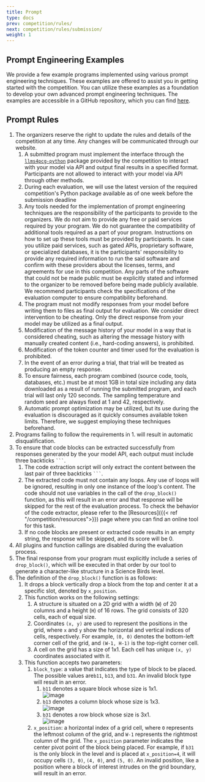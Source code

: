 ```yaml
---
title: Prompt
type: docs
prev: competition/rules/
next: competition/rules/submission/
weight: 1
---
```


## Prompt Engineering Examples

We provide a few example programs implemented using various prompt engineering techniques. These examples are offered to assist you in getting started with the competition. You can utilize these examples as a foundation to develop your own advanced prompt engineering techniques. The examples are accessible in a GitHub repository, which you can find [here](https://github.com/chatgpt4pcg/llms4pcg-pe-examples).

## Prompt Rules

1. The organizers reserve the right to update the rules and details of the competition at any time. Any changes will be communicated through our website.
   1. A submitted program must implement the interface through the [`llms4pcg-python`](https://github.com/chatgpt4pcg/llms4pcg-python) package provided by the competition to interact with your model via API and output final results in a specified format. Participants are not allowed to interact with your model via API through other methods.
   2. During each evaluation, we will use the latest version of the required competition's Python package available as of one week before the submission deadline
   3. Any tools needed for the implementation of prompt engineering techniques are the responsibility of the participants to provide to the organizers. We do not aim to provide any free or paid services required by your program. We do not guarantee the compatibility of additional tools required as a part of your program. Instructions on how to set up these tools must be provided by participants. In case you utilize paid services, such as gated APIs, proprietary software, or specialized databases, it is the participants' responsibility to provide any required information to run the said software and confirm with these providers about the licenses, terms, and agreements for use in this competition. Any parts of the software that could not be made public must be explicitly stated and informed to the organizer to be removed before being made publicly available. We recommend participants check the specifications of the evaluation computer to ensure compatibility beforehand.
   4. The program must not modify responses from your model before writing them to files as final output for evaluation. We consider direct intervention to be cheating. Only the direct response from your model may be utilized as a final output.
   5. Modification of the message history of your model in a way that is considered cheating, such as altering the message history with manually created content (i.e., hard-coding answers), is prohibited.
   6. Modification of the token counter and timer used for the evaluation is prohibited.
   7. In the event of an error during a trial, that trial will be treated as producing an empty response.
   8. To ensure fairness, each program combined (source code, tools, databases, etc.) must be at most 1GB in total size including any data downloaded as a result of running the submitted program, and each trial will last only 120 seconds. The sampling temperature and random seed are always fixed at 1 and 42, respectively.
   9. Automatic prompt optimization may be utilized, but its use during the evaluation is discouraged as it quickly consumes available token limits. Therefore, we suggest employing these techniques beforehand.
2. Programs failing to follow the requirements in 1. will result in automatic disqualification.
3. To ensure that code blocks can be extracted successfully from responses generated by the your model API, each output must include three backticks ` ``` `.
   1. The code extraction script will only extract the content between the last pair of three backticks ` ``` `.
   2. The extracted code must not contain any loops. Any use of loops will be ignored, resulting in only one instance of the loop's content. The code should not use variables in the call of the `drop_block()` function, as this will result in an error and that response will be skipped for the rest of the evaluation process. To check the behavior of the code extractor, please refer to the [Resources]({{< ref "/competition/resources">}}) page where you can find an online tool for this task.
   3. If no code blocks are present or extracted code results in an empty string, the response will be skipped, and its score will be 0.
4. All plugins and function callings are disabled during the evaluation process.
5. The final response from your program must explicitly include a series of `drop_block()`, which will be executed in that order by our tool to generate a character-like structure in a Science Birds level.
6. The definition of the `drop_block()` function is as follows:
   1. It drops a block vertically drop a block from the top and center it at a specific slot, denoted by `x_position`.
   2. This function works on the following settings:
      1. A structure is situated on a 2D grid with a width (`W`) of 20 columns and a height (`H`) of 16 rows. The grid consists of 320 cells, each of equal size.
      2. Coordinates `(x, y)` are used to represent the positions in the grid, where `x` and `y` show the horizontal and vertical indices of cells, respectively. For example, `(0, 0)` denotes the bottom-left corner cell of the grid, and `(W-1, H-1)` is the top-right corner cell.
      3. A cell on the grid has a size of 1x1. Each cell has unique `(x, y)` coordinates associated with it.
   3. This function accepts two parameters:
      1. `block_type`: a value that indicates the type of block to be placed. The possible values are`b11`, `b13`, and `b31`. An invalid block type will result in an error.
         1. `b11` denotes a square block whose size is 1x1.  
            ![image](https://chatgpt4pcg.github.io/images/nextImageExportOptimizer/b11-opt-48.WEBP)
         2. `b13` denotes a column block whose size is 1x3.  
            ![image](https://chatgpt4pcg.github.io/images/nextImageExportOptimizer/b13-opt-48.WEBP)
         3. `b31` denotes a row block whose size is 3x1.  
            ![image](https://chatgpt4pcg.github.io/images/nextImageExportOptimizer/b31-opt-256.WEBP)
      2. `x_position`: a horizontal index of a grid cell, where `0` represents the leftmost column of the grid, and `W-1` represents the rightmost column of the grid. The `x_position` parameter indicates the center pivot point of the block being placed. For example, if `b31` is the only block in the level and is placed at `x_position=4`, it will occupy cells `(3, 0)`, `(4, 0)`, and `(5, 0)`. An invalid position, like a position where a block of interest intrudes on the grid boundary, will result in an error.
